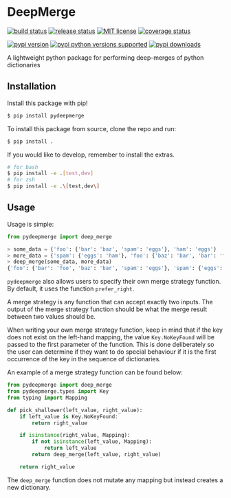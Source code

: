 # DeepMerge

[![build status](https://img.shields.io/github/workflow/status/taliamax/pydeepmerge/build)](https://github.com/taliamax/pydeepmerge/actions?query=workflow%3Abuild) [![release status](https://img.shields.io/github/workflow/status/taliamax/pydeepmerge/release?label=release)](https://github.com/taliamax/pydeepmerge/actions?query=workflow%3Arelease) [![MIT license](https://img.shields.io/pypi/l/pydeepmerge)](https://github.com/taliamax/pydeepmerge/blob/master/LICENSE) [![coverage status](https://img.shields.io/coveralls/github/taliamax/pydeepmerge)](https://coveralls.io/github/taliamax/pydeepmerge)

[![pypi version](https://img.shields.io/pypi/v/pydeepmerge)](https://pypi.org/project/pydeepmerge/) [![pypi python versions supported](https://img.shields.io/pypi/pyversions/pydeepmerge)](https://pypi.org/project/pydeepmerge/) [![pypi downloads](https://img.shields.io/pypi/dm/pydeepmerge)](https://pypi.org/project/pydeepmerge/)

A lightweight python package for performing deep-merges of python dictionaries

## Installation

Install this package with pip!

```bash
$ pip install pydeepmerge
```

To install this package from source, clone the repo and run:

```bash
$ pip install .
```

If you would like to develop, remember to install the extras.

```bash
# for bash
$ pip install -e .[test,dev]
# for zsh
$ pip install -e .\[test,dev\]
```

## Usage

Usage is simple:

```python
from pydeepmerge import deep_merge

> some_data = {'foo': {'bar': 'baz', 'spam': 'eggs'}, 'ham': 'eggs'}
> more_data = {'spam': {'eggs': 'ham'}, 'foo': {'baz': 'bar', 'bar': 'foo'}}
> deep_merge(some_data, more_data)
{'foo': {'bar': 'foo', 'baz': 'bar', 'spam': 'eggs'}, 'spam': {'eggs': 'ham'}, 'ham': 'eggs'}
```

`pydeepmerge` also allows users to specify their own merge strategy function. By default, it uses the function `prefer_right`.

A merge strategy is any function that can accept exactly two inputs. The output of the merge strategy function should be what the merge result between two values should be.

When writing your own merge strategy function, keep in mind that if the key does not exist on the left-hand mapping, the value `Key.NoKeyFound` will be passed to the first parameter of the function. This is done deliberately so the user can determine if they want to do special behaviour if it is the first occurrence of the key in the sequence of dictionaries.

An example of a merge strategy function can be found below:

```python
from pydeepmerge import deep_merge
from pydeepmerge.types import Key
from typing import Mapping

def pick_shallower(left_value, right_value):
    if left_value is Key.NoKeyFound:
        return right_value

    if isinstance(right_value, Mapping):
        if not isinstance(left_value, Mapping):
            return left_value
        return deep_merge(left_value, right_value)

    return right_value
```

The `deep_merge` function does not mutate any mapping but instead creates a new dictionary.
